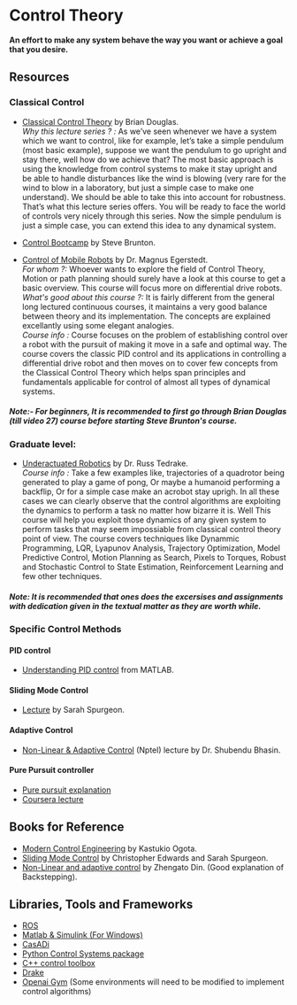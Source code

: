 # Control Theory
**An effort to make any system behave the way you want or achieve a goal that you desire.**

## Resources
### Classical Control
* [Classical Control Theory](https://www.youtube.com/watch?v=oBc_BHxw78s&list=PLUMWjy5jgHK1NC52DXXrriwihVrYZKqjk) by Brian Douglas.                                                                                                 
_Why this lecture series ? :_ As we’ve seen whenever we have a system which we want to control, like for example, let’s take a simple pendulum (most basic example), suppose we want the pendulum to go upright and stay there, well how do we achieve that? The most basic approach is using the knowledge from control systems to make it stay upright and be able to handle disturbances like the wind is blowing (very rare for the wind to blow in a laboratory, but just a simple case to make one understand). We should be able to take this into account for robustness. That’s what this lecture series offers. You will be ready to face the world of controls very nicely through this series. Now the simple pendulum is just a simple case, you can extend this idea to any dynamical system.

* [Control Bootcamp](https://www.youtube.com/playlist?list=PLMrJAkhIeNNR20Mz-VpzgfQs5zrYi085m) by Steve Brunton.
* [Control of Mobile Robots](https://www.coursera.org/learn/mobile-robot/home/welcome) by Dr. Magnus Egerstedt.                                                         
_For whom ?:_ Whoever wants to explore the field of Control Theory, Motion or path planning should surely have a look at this course to get a basic overview. This course will focus more on differential drive robots.                                                                                                                         
_What's good about this course ?:_ It is fairly different from the general long lectured continuous courses, it maintains a very good balance between theory and its implementation. The concepts are explained excellantly using some elegant analogies.                                                                                   
_Course info :_ Course focuses on the problem of establishing control over a robot with the pursuit of making it move in a safe and optimal way. The course covers the classic PID control and its applications in controlling a differential drive robot and then moves on to cover few concepts from the Classical Control Theory which helps span principles and fundamentals applicable for control of almost all types of dynamical systems.

##### Note:- For beginners, It is recommended to first go through Brian Douglas (till video 27) course before starting Steve Brunton's course.

### Graduate level: 
* [Underactuated Robotics](http://underactuated.csail.mit.edu/Spring2020/) by Dr. Russ Tedrake.                                                                                           
  _Course info :_ Take a few examples like, trajectories of a quadrotor being generated to play a game of pong, Or maybe a humanoid performing a backflip, Or for a simple case make an acrobot stay uprigh. In all these cases we can clearly observe that the control algorithms are exploiting the dynamics to perform a task no matter how bizarre it is. Well This course will help you exploit those dynamics of any given system to perform tasks that may seem impossiable from classical control theory point of view. The course covers techniques like Dynammic Programming, LQR, Lyapunov Analysis, Trajectory Optimization, Model Predictive Control, Motion Planning as Search, Pixels to Torques, Robust and Stochastic Control to State Estimation, Reinforcement Learning and few other techniques.                                             
##### Note: It is recommended that ones does the excersises and assignments with dedication given in the textual matter as they are worth while.


### Specific Control Methods
#### PID control
* [Understanding PID control](https://www.youtube.com/watch?v=wkfEZmsQqiA&list=PLn8PRpmsu08pQBgjxYFXSsODEF3Jqmm-y) from MATLAB.

#### Sliding Mode Control
* [Lecture](https://www.youtube.com/watch?v=v2CNRxG081w&list=PLJmxjP-2T4kthW4VjZn033DYF7Kp_ndt3) by Sarah Spurgeon.
 
#### Adaptive Control
* [Non-Linear & Adaptive Control](https://nptel.ac.in/courses/108/102/108102113/) (Nptel) lecture by Dr. Shubendu Bhasin.

#### Pure Pursuit controller
* [Pure pursuit explanation](https://www.ri.cmu.edu/pub_files/pub3/coulter_r_craig_1992_1/coulter_r_craig_1992_1.pdf)
* [Coursera lecture](https://www.coursera.org/lecture/intro-self-driving-cars/lesson-2-geometric-lateral-control-pure-pursuit-44N7x)

## Books for Reference
* [Modern Control Engineering](http://sharif.edu/~salarieh/Downloads/Modern%20Control%20Engineering%205th%20Edition.pdf) by Kastukio Ogota.
* [Sliding Mode Control](https://books.google.co.in/books?hl=en&lr=&id=8U1ZDwAAQBAJ&oi=fnd&pg=PP1&dq=sarah+spurgeon+sliding+mode+control&ots=IwTbn51TCr&sig=1jw8ajRiCB2PQLp1iY7kHT6bAsk#v=onepage&q=sarah%20spurgeon%he20sliding%20mode%20control&f=false) by Christopher Edwards and Sarah Spurgeon.
* [Non-Linear and adaptive control](https://books.google.co.in/books/about/Nonlinear_and_Adaptive_Control_Systems.html?id=fygdICP0g0kC&redir_esc=y) by Zhengato Din. (Good explanation of Backstepping).


## Libraries, Tools and Frameworks
* [ROS](https://www.ros.org/)
* [Matlab & Simulink (For Windows)](https://in.mathworks.com/)
* [CasADi](https://web.casadi.org/)
* [Python Control Systems package](https://python-control.readthedocs.io/en/0.8.3/)
* [C++ control toolbox](https://github.com/ethz-adrl/control-toolbox)
* [Drake](https://drake.mit.edu/)
* [Openai Gym](http://gym.openai.com/) (Some environments will need to be modified to implement control algorithms)
